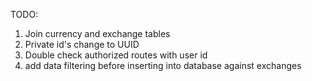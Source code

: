 TODO:

1. Join currency and exchange tables
2. Private id's change to UUID
3. Double check authorized routes with user id
4. add data filtering before inserting into database against exchanges
